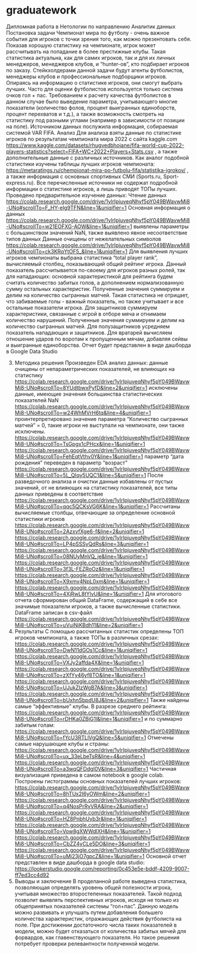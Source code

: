 # graduatework
Дипломная работа в Нетологии по направлению Аналитик данных
Постановка задачи
Чемпионат мира по футболу - очень важное события для игроков с точки зрения того, как можно презентовать себя. Показав хорошую статистику на чемпионате, игрок может рассчитывать на попадание в более престижные клубы. Такая статистика актуальна, как для самих игроков, так и для их личных менеджеров, менеджеров клубов, и “hunter-ов”, кто подбирает игроков по заказу.
Стейкхолдерами данной задачи будут агенты футболистов, менеджеры клубов и профессиональные подборщики игроков. Опираясь на информацию о статистике игроков, они смогут выбрать лучших. 
Часто для оценки футболистов используется только система очков гол + пас. Требованием к расчету качества футболистов в данном случае было выведение параметра, учитывающего многие показатели (количество фолов, процент выигранных единоборств, процент перехватов и т.д.), а также возможность смотреть на статистику под разными углами (например в зависимости от позиции на поле). Источником данных послужила информация, собираемая системой VAR FIFA.
Анализ
Для анализа взяты данные по статистике игроков по результатам чемпионата мира 2022 с сайта kaggle.com 
https://www.kaggle.com/datasets/rhugvedbhojane/fifa-world-cup-2022-players-statistics?select=FIFA+WC+2022+Players+Stats.csv , а также дополнительные данные с различных источников.
Как аналог подобной статистики изучены таблицы лучших игроков чемпионата: https://metaratings.ru/chempionat-mira-po-futbolu-fifa/statistika-igrokov/ , а также информация с основных спортивных СМИ (Sports.ru, Sport-express.ru). Все перечисленные источники не содержат подробной информации о статистике игроков, а лишь приводят ТОПы лучших.
Проведено предварительное изучение данных:
Чтение данных https://colab.research.google.com/drive/1ylrIpjuveqNhyf5pY049BWavwMi8-UNo#scrollTo=F_HY-elg9TFN&line=1&uniqifier=1 
Основная информация о данных https://colab.research.google.com/drive/1ylrIpjuveqNhyf5pY049BWavwMi8-UNo#scrollTo=w21EOFXG-AOW&line=1&uniqifier=1 выявлены параметры с большинством значений NaN, также выявлено явное несоответствие типов данных
Данные очищены от нежелательных символов https://colab.research.google.com/drive/1ylrIpjuveqNhyf5pY049BWavwMi8-UNo#scrollTo=ck3KRqYtOF5_&line=1&uniqifier=1 
Для выявления лучших игроков чемпионаты выбрана статистика “total player rank”, вычисляемый столбец, показывающий общий рейтинг игрока. 
Данный показатель рассчитывается по-своему для игроков разных ролей, так для нападающих: основной характеристикой для рейтинга будем считать количество забитых голов, а дополнением нормализованную сумму остальных характеристик. Полученные значения суммируем и делим на количество сыгранных матчей. Такая статистика не отрицает, что забиваемые голы - важный показатель, но также учитывает и все остальные показатели игрока.
Для защитников суммируем характеристики, связанные с игрой в отборе мяча и отнимаем количество нарушений. Полученные значения суммируем и делим на количество сыгранных матчей.
Для полузащитников усредняем показатель нападающих и защитников. Для вратарей вычисляем отношение ударов по воротам к пропущенным мячам, добавляя сейвы и выигранные единоборства.
Отчет будет представлен в виде дашборда в Google Data Studio

3. Методика решения
Произведен EDA анализ данных:
данные очищены от непараметрических показателей, не влияющих на статистику https://colab.research.google.com/drive/1ylrIpjuveqNhyf5pY049BWavwMi8-UNo#scrollTo=8YUdtbwxPyfD&line=2&uniqifier=1 
исключены данные, имеющие значения большинства статистических показателей NaN https://colab.research.google.com/drive/1ylrIpjuveqNhyf5pY049BWavwMi8-UNo#scrollTo=w24WhMVrH6tq&line=4&uniqifier=1 
проинтерпретировано значение параметра “Количество сыгранных матчей” = 0, такие игроки не выступали на чемпионате, они также исключены. https://colab.research.google.com/drive/1ylrIpjuveqNhyf5pY049BWavwMi8-UNo#scrollTo=TsGpgx1cPHcx&line=1&uniqifier=1 
https://colab.research.google.com/drive/1ylrIpjuveqNhyf5pY049BWavwMi8-UNo#scrollTo=FehEqtVthv0Y&line=1&uniqifier=1 
параметр “дата рождения” переведен в параметр “возраст” https://colab.research.google.com/drive/1ylrIpjuveqNhyf5pY049BWavwMi8-UNo#scrollTo=5L_QIqy5UQC1&line=5&uniqifier=1 
После разведочного анализа и очистки данные избавлены от пустых значений, от не влияющих на статистику показателей, все типы данных приведены в соответствие https://colab.research.google.com/drive/1ylrIpjuveqNhyf5pY049BWavwMi8-UNo#scrollTo=qqc5QCKsVG6K&line=1&uniqifier=1 
Рассчитаны вычисляемые столбцы, отвечающие за определение основной статистики игроков https://colab.research.google.com/drive/1ylrIpjuveqNhyf5pY049BWavwMi8-UNo#scrollTo=2AzxvfXge6-f&line=2&uniqifier=1 
https://colab.research.google.com/drive/1ylrIpjuveqNhyf5pY049BWavwMi8-UNo#scrollTo=LP4pSSSyQdRs&line=3&uniqifier=1
https://colab.research.google.com/drive/1ylrIpjuveqNhyf5pY049BWavwMi8-UNo#scrollTo=08NUyMnVQ_je&line=1&uniqifier=1
https://colab.research.google.com/drive/1ylrIpjuveqNhyf5pY049BWavwMi8-UNo#scrollTo=3f3L-FEZRoOz&line=1&uniqifier=1
https://colab.research.google.com/drive/1ylrIpjuveqNhyf5pY049BWavwMi8-UNo#scrollTo=X9xmv4NpL0xm&line=1&uniqifier=1 
https://colab.research.google.com/drive/1ylrIpjuveqNhyf5pY049BWavwMi8-UNo#scrollTo=4XjRwL8tYlvU&line=1&uniqifier=1 
Для итогового отчета сформирован общий DataFrame, содержащий в себе все значимые показатели игроков, а также вычисленные статистики. DataFrame записан в csv-файл https://colab.research.google.com/drive/1ylrIpjuveqNhyf5pY049BWavwMi8-UNo#scrollTo=uVujNiKBdh11&line=2&uniqifier=1 
4. Результаты
С помощью рассчитанных статистик определены ТОП игроков чемпионата, а также ТОПы в различных срезах:
https://colab.research.google.com/drive/1ylrIpjuveqNhyf5pY049BWavwMi8-UNo#scrollTo=DwN11dGOs1Cc&line=1&uniqifier=1 
https://colab.research.google.com/drive/1ylrIpjuveqNhyf5pY049BWavwMi8-UNo#scrollTo=VXJy2affda4X&line=1&uniqifier=1
https://colab.research.google.com/drive/1ylrIpjuveqNhyf5pY049BWavwMi8-UNo#scrollTo=zXfYy46yf8TO&line=1&uniqifier=1
https://colab.research.google.com/drive/1ylrIpjuveqNhyf5pY049BWavwMi8-UNo#scrollTo=UJukZIzWgB7A&line=3&uniqifier=1 
https://colab.research.google.com/drive/1ylrIpjuveqNhyf5pY049BWavwMi8-UNo#scrollTo=bUxhnSbpdU8J&line=2&uniqifier=1 
Также найдены самые “эффективные” клубы. В разрезе среднего рейтинга: https://colab.research.google.com/drive/1ylrIpjuveqNhyf5pY049BWavwMi8-UNo#scrollTo=rDHKa0ZBjG1l&line=1&uniqifier=1 
и по суммарно забитым голам: https://colab.research.google.com/drive/1ylrIpjuveqNhyf5pY049BWavwMi8-UNo#scrollTo=fYcU3RTLlVgQ&line=5&uniqifier=1 
Отмечены самые нарушающие клубы и страны:
https://colab.research.google.com/drive/1ylrIpjuveqNhyf5pY049BWavwMi8-UNo#scrollTo=ux_33eLbeTsR&line=4&uniqifier=1
https://colab.research.google.com/drive/1ylrIpjuveqNhyf5pY049BWavwMi8-UNo#scrollTo=a3wqQFDdgI0V&line=3&uniqifier=1 
Частичная визуализация приведена в самом notebook в google colab. Построены гистограммы основных показателей лучших игроков: 
https://colab.research.google.com/drive/1ylrIpjuveqNhyf5pY049BWavwMi8-UNo#scrollTo=8hTUx2I6yOWm&line=2&uniqifier=1
https://colab.research.google.com/drive/1ylrIpjuveqNhyf5pY049BWavwMi8-UNo#scrollTo=q4NosPrRyVRA&line=2&uniqifier=1
https://colab.research.google.com/drive/1ylrIpjuveqNhyf5pY049BWavwMi8-UNo#scrollTo=HZ8PnbhUyb3r&line=1&uniqifier=1
https://colab.research.google.com/drive/1ylrIpjuveqNhyf5pY049BWavwMi8-UNo#scrollTo=Vow8gXWWdlXH&line=1&uniqifier=1
https://colab.research.google.com/drive/1ylrIpjuveqNhyf5pY049BWavwMi8-UNo#scrollTo=CbZZ4yCLe5DO&line=3&uniqifier=1
https://colab.research.google.com/drive/1ylrIpjuveqNhyf5pY049BWavwMi8-UNo#scrollTo=uMj23jO7gpcZ&line=1&uniqifier=1 
Основной отчет представлен в виде дашборда в google data studio: 
https://lookerstudio.google.com/reporting/0c453e5e-bddf-4209-9007-ff7ed3cc4d92 
5. Выводы и заключение
В проделанной работе выведена статистика, позволяющая определять уровень общей полезности игрока, учитывая множество второстепенных показателей. Такой подход позволит выявлять перспективных игроков, исходя не только из общепринятых показателей системы “гол+пас”.
Данную модель можно развивать и улучшать путем добавления большего количества характеристик, отражающих действия футболиста на поле. При достижении достаточного числа таких показателей в модели, можно будет отказаться от количества забитых мячей для форвардов, как главенствующего показателя. Но такое решения потребует проверки релевантности полученной модели. 
